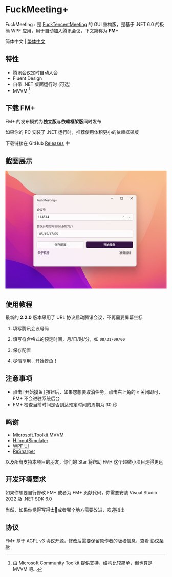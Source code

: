 # FuckMeeting+

FuckMeeting+ 是 [FuckTencentMeeting](https://github.com/Yoroion/FuckTencentMeeting) 的 GUI 重构版，是基于 .NET 6.0 的极简 WPF 应用，用于自动加入腾讯会议，下文简称为 **FM+**

简体中文 | [繁体中文](./README_TC.md)

## 特性

- 腾讯会议定时自动入会
- Fluent Design
- 自带 .NET 桌面运行时 (可选)
- MVVM [^1]

[^1]: 由 Microsoft Community Toolkit 提供支持，结构比较简单，但也算是 MVVM 吧...

## 下载 FM+

FM+ 的发布模式为**独立版**与**依赖框架版**同时发布

如果你的 PC 安装了 .NET 运行时，推荐使用体积更小的依赖框架版

下载链接在 GitHub [Releases](https://github.com/Yoroion/FuckMeetingPlus/releases) 中

## 截图展示

![DEMO](./screenshots/NewDemo.png)

## 使用教程

最新的 **2.2.0** 版本采用了 URL 协议启动腾讯会议，不再需要屏幕坐标

1. 填写腾讯会议号码

2. 填写符合格式的预定时间，月/日/时/分，如 `08/31/09/00`

3. 保存配置

4. 尽情享用，开始摸鱼！

## 注意事项

- 点击 ⌈开始摸鱼⌋ 按钮后，如果您想要取消任务，点击右上角的 `×` 关闭即可，FM+ 不会进驻系统后台
- FM+ 检查当前时间是否到达预定时间的周期为 30 秒

## 鸣谢

- [Microsoft.Toolkit.MVVM](https://github.com/CommunityToolkit/WindowsCommunityToolkit)
- [H.InputSimulater](https://github.com/HavenDV/H.InputSimulator)
- [WPF UI](https://github.com/lepoco/wpfui)
- [ReSharper](https://www.jetbrains.com/resharper/)

以及所有支持本项目的朋友，你们的 Star 将帮助 FM+ 这个超微小项目走得更远

## 开发环境要求

如果你想要自行修改 FM+ 或者为 FM+ 贡献代码，你需要安装 Visual Studio 2022 及 .NET SDK 6.0

当然，如果你觉得写得太💩或者哪个地方需要改进，欢迎指出

## 协议

FM+ 基于 AGPL v3 协议开源，修改后需要保留原作者的版权信息，查看 [协议条款](./LICENSE.txt)

